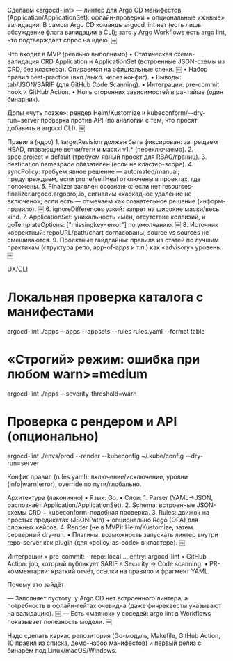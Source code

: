 Сделаем «argocd-lint» — линтер для Argo CD манифестов (Application/ApplicationSet): офлайн-проверки + опциональные «живые» валидации. В самом Argo CD команды argocd lint нет (есть лишь обсуждение флага валидации в CLI); зато у Argo Workflows есть argo lint, что подтверждает спрос на идею.  ￼

Что входит в MVP (реально выполнимо)
	•	Статическая схема-валидация CRD Application и ApplicationSet (встроенные JSON-схемы из CRD, без кластера). Опираемся на официальные спеки.  ￼
	•	Набор правил best-practice (вкл./выкл. через конфиг).
	•	Выводы: tab/JSON/SARIF (для GitHub Code Scanning).
	•	Интеграции: pre-commit hook и GitHub Action.
	•	Ноль сторонних зависимостей в рантайме (один бинарник).

Допы «чуть позже»: рендер Helm/Kustomize и kubeconform/--dry-run=server проверка против API (по аналогии с тем, что просят добавить в argocd CLI).  ￼

Правила (ядро)
	1.	targetRevision должен быть фиксирован: запрещаем HEAD, плавающие ветки/теги и маски v1.* (переключаемо).
	2.	spec.project ≠ default (требуем явный проект для RBAC/границ).
	3.	destination.namespace обязателен (если не кластер-scope).
	4.	syncPolicy: требуем явное решение — automated/manual; предупреждаем, если prune/selfHeal отключены в проектах, где положены.
	5.	Finalizer заявлен осознанно: если нет resources-finalizer.argocd.argoproj.io, сигналим «каскадное удаление не включено»; если есть — отмечаем как сознательное решение (информ-правило).  ￼
	6.	ignoreDifferences узкий: запрет на широкие маски/весь kind.
	7.	ApplicationSet: уникальность имён, отсутствие коллизий, и goTemplateOptions: ["missingkey=error"] по умолчанию.  ￼
	8.	Источник корректный: repoURL/path/chart согласованы; source vs sources не смешиваются.
	9.	Проектные гайдлайны: правила из статей по лучшим практикам (структура репо, app-of-apps и т.п.) как «advisory» уровень.  ￼

UX/CLI

# Локальная проверка каталога с манифестами
argocd-lint ./apps --apps --appsets --rules rules.yaml --format table

# «Строгий» режим: ошибка при любом warn>=medium
argocd-lint ./apps --severity-threshold=warn

# Проверка с рендером и API (опционально)
argocd-lint ./envs/prod --render --kubeconfig ~/.kube/config --dry-run=server

Конфиг правил (rules.yaml): включение/исключение, уровни (info|warn|error), override по пути/глобально.

Архитектура (лаконично)
	•	Язык: Go.
	•	Слои:
	1.	Parser (YAML→JSON, распознаёт Application/ApplicationSet).
	2.	Schema: встроенные JSON-схемы CRD + kubeconform-подобная проверка.
	3.	Rules: движок на простых предикатах (JSONPath) + опционально Rego (OPA) для сложных кейсов.
	4.	Render (не в MVP): Helm/Kustomize, затем серверный dry-run.
	•	Плагины: возможность запускать линтер внутри repo-server как plugin (для «policy-as-code» в кластере).  ￼

Интеграции
	•	pre-commit: - repo: local … entry: argocd-lint
	•	GitHub Action: job, который публикует SARIF в Security → Code scanning.
	•	PR-комментарии: краткий отчёт, ссылки на правило и фрагмент YAML.

Почему это зайдёт

— Заполняет пустоту: у Argo CD нет встроенного линтера, а потребность в офлайн-гейтах очевидна (даже фичреквесты указывают на валидацию).  ￼
— Есть «маячок» у соседей: argo lint в Workflows показывает полезность модели.  ￼

Надо сделать каркас репозитория (Go-модуль, Makefile, GitHub Action, 10 правил из списка, демо-набор манифестов) и первый релиз с бинарём под Linux/macOS/Windows.